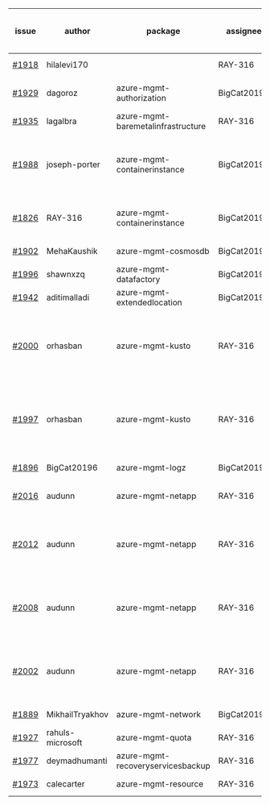 | issue | author | package | assignee | bot advice | created date of issue | delay from created date |
| ------ | ------ | ------ | ------ | ------ | ------ | :-----: |
| [#1918](https://github.com/Azure/sdk-release-request/issues/1918) | hilalevi170 |   | RAY-316 | new comment for author. | 2021-09-03 | 17 |
| [#1929](https://github.com/Azure/sdk-release-request/issues/1929) | dagoroz | azure-mgmt-authorization | BigCat20196 | delay for a long time and better to handle now. | 2021-09-07 | 13 |
| [#1935](https://github.com/Azure/sdk-release-request/issues/1935) | lagalbra | azure-mgmt-baremetalinfrastructure | RAY-316 |   | 2021-09-09 | 11 |
| [#1988](https://github.com/Azure/sdk-release-request/issues/1988) | joseph-porter | azure-mgmt-containerinstance | BigCat20196 | Warning:There is duplicated issue for azure-mgmt-containerinstance. new comment for author. | 2021-09-16 | 3 |
| [#1826](https://github.com/Azure/sdk-release-request/issues/1826) | RAY-316 | azure-mgmt-containerinstance | BigCat20196 | Warning:There is duplicated issue for azure-mgmt-containerinstance.   | 2021-08-03 | 48 |
| [#1902](https://github.com/Azure/sdk-release-request/issues/1902) | MehaKaushik | azure-mgmt-cosmosdb | BigCat20196 |   | 2021-08-30 | 21 |
| [#1996](https://github.com/Azure/sdk-release-request/issues/1996) | shawnxzq | azure-mgmt-datafactory | BigCat20196 |   | 2021-09-18 | 2 |
| [#1942](https://github.com/Azure/sdk-release-request/issues/1942) | aditimalladi | azure-mgmt-extendedlocation | BigCat20196 | new comment for author. | 2021-09-10 | 9 |
| [#2000](https://github.com/Azure/sdk-release-request/issues/2000) | orhasban | azure-mgmt-kusto | RAY-316 | Warning:There is duplicated issue for azure-mgmt-kusto. auto reply failed, Please intervene manually !! | 2021-09-19 | 1 |
| [#1997](https://github.com/Azure/sdk-release-request/issues/1997) | orhasban | azure-mgmt-kusto | RAY-316 | Warning:There is duplicated issue for azure-mgmt-kusto. auto reply failed, Please intervene manually !! | 2021-09-19 | 1 |
| [#1896](https://github.com/Azure/sdk-release-request/issues/1896) | BigCat20196 | azure-mgmt-logz | BigCat20196 |   | 2021-08-30 | 21 |
| [#2016](https://github.com/Azure/sdk-release-request/issues/2016) | audunn | azure-mgmt-netapp | RAY-316 | new issue and better to confirm quickly. | 2021-09-20 | 0 |
| [#2012](https://github.com/Azure/sdk-release-request/issues/2012) | audunn | azure-mgmt-netapp | RAY-316 | Warning:There is duplicated issue for azure-mgmt-netapp. new issue and better to confirm quickly. | 2021-09-20 | 0 |
| [#2008](https://github.com/Azure/sdk-release-request/issues/2008) | audunn | azure-mgmt-netapp | RAY-316 | Warning:There is duplicated issue for azure-mgmt-netapp. new issue and better to confirm quickly. | 2021-09-20 | 0 |
| [#2002](https://github.com/Azure/sdk-release-request/issues/2002) | audunn | azure-mgmt-netapp | RAY-316 | Warning:There is duplicated issue for azure-mgmt-netapp. new issue and better to confirm quickly. | 2021-09-20 | 0 |
| [#1889](https://github.com/Azure/sdk-release-request/issues/1889) | MikhailTryakhov | azure-mgmt-network | BigCat20196 |   | 2021-08-26 | 25 |
| [#1927](https://github.com/Azure/sdk-release-request/issues/1927) | rahuls-microsoft | azure-mgmt-quota | RAY-316 |   | 2021-09-03 | 17 |
| [#1977](https://github.com/Azure/sdk-release-request/issues/1977) | deymadhumanti | azure-mgmt-recoveryservicesbackup | RAY-316 |   | 2021-09-16 | 4 |
| [#1973](https://github.com/Azure/sdk-release-request/issues/1973) | calecarter | azure-mgmt-resource | RAY-316 |   | 2021-09-14 | 6 |
